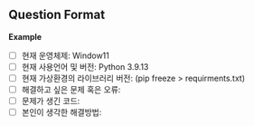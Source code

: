 ## Question Format

**Example**
- [ ] 현재 운영체제: Window11
- [ ] 현재 사용언어 및 버전: Python 3.9.13
- [ ] 현재 가상환경의 라이브러리 버전: (pip freeze > requirments.txt)
- [ ] 해결하고 싶은 문제 혹은 오류:
- [ ] 문제가 생긴 코드:
- [ ] 본인이 생각한 해결방법:
